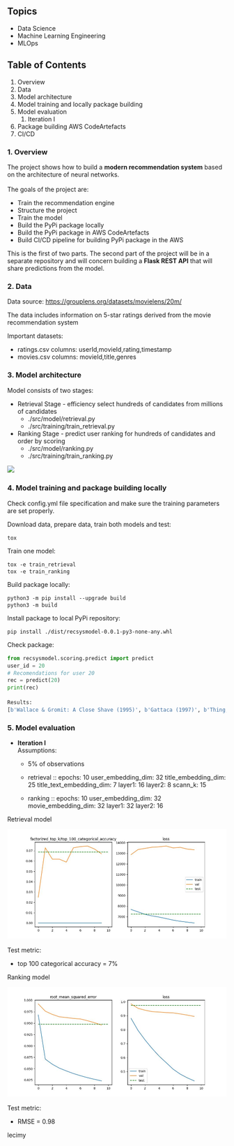 Topics
------
- Data Science
- Machine Learning Engineering
- MLOps


Table of Contents
--------
1. Overview
2. Data
3. Model architecture
4. Model training and locally package building
5. Model evaluation
   1. Iteration I
6. Package building AWS CodeArtefacts
7. CI/CD

### 1. Overview

The project shows how to build a <b>modern recommendation system</b> based on the architecture of neural networks.
<br><br>The goals of the project are:
- Train the recommendation engine
- Structure the project 
- Train the model
- Build the PyPi package locally
- Build the PyPi package in AWS CodeArtefacts
- Build CI/CD pipeline for building PyPi package in the AWS 

This is the first of two parts. The second part of the project will be in a separate repository and will concern building a <b>Flask REST API</b> that will share predictions from the model. 

### 2. Data

Data source: https://grouplens.org/datasets/movielens/20m/

The data includes information on 5-star ratings derived from the movie recommendation system

Important datasets:
* ratings.csv columns: userId,movieId,rating,timestamp
* movies.csv columns: movieId,title,genres
 
### 3. Model architecture

Model consists of two stages:
* Retrieval Stage - efficiency select hundreds of candidates from millions of candidates
  * ./src/model/retrieval.py
  * ./src/training/train_retrieval.py
* Ranking Stage - predict user ranking for hundreds of candidates and order by scoring
  * ./src/model/ranking.py
  * ./src/training/train_ranking.py
  
[![](https://mermaid.ink/img/pako:eNpV0D0PgjAQBuC_0tykCZK4Mpj4OemCI2W40BMaaUtKS6LAf7coJtrp8t7TvE17KIwgSKC02FTsnHLNwtlmF9NJYoWxjW9ztlptBiVraXQ7sN0iJWcldVizq8OSlp9Lu4mxofJaWBIB7hcp6rvU5R_bv9lhbljnv-kxi-P4NxmEedJUepq9fm8hAkVWoRTh6f2UcHAVKeKQhFGgvXPgegzONwIdHYV0xkJyw7qlCNA7c33oAhJnPX3RQWL4BjWr8QWBvVqg)](https://mermaid.live/edit#pako:eNpV0D0PgjAQBuC_0tykCZK4Mpj4OemCI2W40BMaaUtKS6LAf7coJtrp8t7TvE17KIwgSKC02FTsnHLNwtlmF9NJYoWxjW9ztlptBiVraXQ7sN0iJWcldVizq8OSlp9Lu4mxofJaWBIB7hcp6rvU5R_bv9lhbljnv-kxi-P4NxmEedJUepq9fm8hAkVWoRTh6f2UcHAVKeKQhFGgvXPgegzONwIdHYV0xkJyw7qlCNA7c33oAhJnPX3RQWL4BjWr8QWBvVqg)

### 4. Model training and package building locally

Check config.yml file specification and make sure the training parameters are set properly.

Download data, prepare data, train both models and test:
```commandline
tox
```

Train one model:
```commandline
tox -e train_retrieval 
tox -e train_ranking
```

Build package locally:
```commandline
python3 -m pip install --upgrade build
python3 -m build
```

Install package to local PyPi repository:
```commandline
pip install ./dist/recsysmodel-0.0.1-py3-none-any.whl
```

Check package:
```python
from recsysmodel.scoring.predict import predict
user_id = 20
# Recomendations for user 20
rec = predict(20)
print(rec)

Results:
[b'Wallace & Gromit: A Close Shave (1995)', b'Gattaca (1997)', b'Thing, The (1982)', b'Cube (1997)', b'Black Orchid, The (1958)'], [4.351129531860352, 4.121507167816162, 4.089163303375244, 3.755620241165161, 3.7031068801879883])
```

### 5. Model evaluation

* <b>Iteration I</b> <br>
Assumptions:
  * 5% of observations
  * retrieval ::
    epochs: 10
    user_embedding_dim: 32
    title_embedding_dim: 25
    title_text_embedding_dim: 7
    layer1: 16
    layer2: 8
    scann_k: 15

  * ranking ::
    epochs: 10
    user_embedding_dim: 32
    movie_embedding_dim: 32
    layer1: 32
    layer2: 16

Retrieval model

![img.png](./results/ret.jpg)

Test metric:
* top 100 categorical accuracy = 7%

Ranking model

![img.png](./results/ran.jpg)

Test metric:
* RMSE = 0.98


lecimy